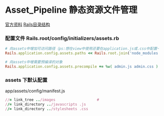 # Asset_Pipeline 静态资源文件管理
[官方资料](https://ruby-china.github.io/rails-guides/asset_pipeline.html#precompiling-assets)
[Rails目录结构](https://www.jianshu.com/p/4078e0bf9c20)
### 配置文件 Rails.root/config/initializers/assets.rb

```ruby
# 向assets中增加可访问路径（ps:想在view中使用还要在application.js或.css中配置一下）
Rails.application.config.assets.paths << Rails.root.join('node_modules')

# 向assets中增需要预编译的对象
Rails.application.config.assets.precompile += %w( admin.js admin.css )
```

### assets 下默认配置

app/assets/config/manifest.js
```ruby
//= link_tree ../images                   #
//= link_directory ../javascripts .js
//= link_directory ../stylesheets .css
```
